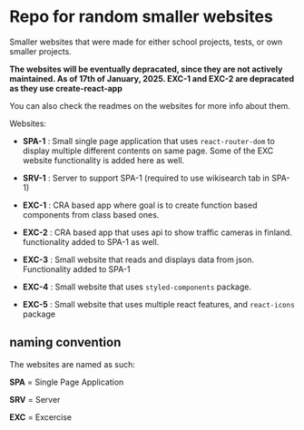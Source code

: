 # Repo for random smaller websites

Smaller websites that were made for either school projects, tests, or own smaller projects.

**The websites will be eventually depracated, since they are not actively maintained. As of 17th of January, 2025. EXC-1 and EXC-2 are depracated as they use create-react-app**

You can also check the readmes on the websites for more info about them.

Websites:

- **SPA-1** :
Small single page application that uses `react-router-dom` to display multiple different contents on same page. Some of the EXC website functionality is added here as well.

- **SRV-1** :
Server to support SPA-1 (required to use wikisearch tab in SPA-1)

- **EXC-1** :
CRA based app where goal is to create function based components from class based ones.

- **EXC-2** :
CRA based app that uses api to show traffic cameras in finland. functionality added to SPA-1 as well.

- **EXC-3** :
Small website that reads and displays data from json. Functionality added to SPA-1

- **EXC-4** :
Small website that uses `styled-components` package.

- **EXC-5** :
Small website that uses multiple react features, and `react-icons` package


## naming convention

The websites are named as such:

**SPA** = Single Page Application

**SRV** = Server

**EXC** = Excercise